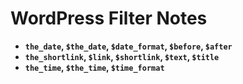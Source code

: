 # WordPress Filter Notes

- **`the_date`, `$the_date`, `$date_format`, `$before`, `$after`**
- **`the_shortlink`, `$link`, `$shortlink`, `$text`, `$title`**
- **`the_time`, `$the_time`, `$time_format`**

